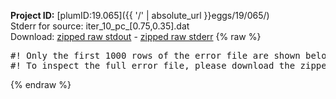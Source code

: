 **Project ID:** [plumID:19.065]({{ '/' | absolute_url }}eggs/19/065/)  
Stderr for source:  iter_10_pc_[0.75,0.35].dat   
Download: [zipped raw stdout](iter_10_pc_[0.75,0.35].dat.plumed.stdout.txt.zip) - [zipped raw stderr](iter_10_pc_[0.75,0.35].dat.plumed.stderr.txt.zip) 
{% raw %}
<pre>
#! Only the first 1000 rows of the error file are shown below
#! To inspect the full error file, please download the zipped raw stderr file above
</pre>
{% endraw %}
